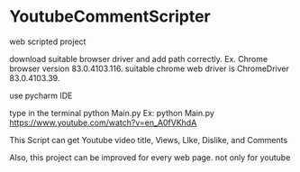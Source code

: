 # YoutubeCommentScripter
  web scripted project

download suitable browser driver and add path correctly.
Ex. Chrome browser version  83.0.4103.116. suitable chrome web driver is  ChromeDriver 83.0.4103.39.

use pycharm IDE

type in the terminal python Main.py <Youtube Url>
Ex: python Main.py https://www.youtube.com/watch?v=en_A0fVKhdA
  
  This Script can get Youtube video title, Views, LIke, Dislike, and Comments

Also, this project can be improved for every web page. not only for youtube
